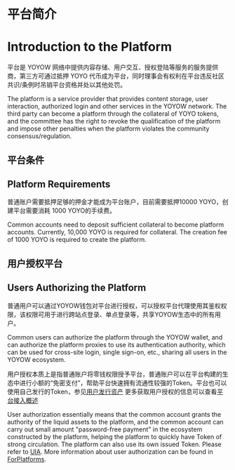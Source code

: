 # 平台简介
# Introduction to the Platform

平台是 YOYOW 网络中提供内容存储、用户交互、授权登陆等服务的服务提供商，第三方可通过抵押 YOYO 代币成为平台，同时理事会有权利在平台违反社区共识/条例时吊销平台资格并处以其他处罚。

The platform is a service provider that provides content storage, user interaction, authorized login and other services in the YOYOW network. The third party can become a platform through the collateral of YOYO tokens, and the committee has the right to revoke the qualification of the platform  and impose other penalties when the platform violates the community consensus/regulation.

## 平台条件
## Platform Requirements
普通账户需要抵押足够的押金才能成为平台账户，目前需要抵押10000 YOYO，创建平台需要消耗 1000 YOYO的手续费。

Common accounts need to deposit sufficient collateral to become platform accounts. Currently, 10,000 YOYO is required for collateral. The creation fee of 1000 YOYO is required to create the platform.

## 用户授权平台
## Users Authorizing the Platform
普通用户可以通过YOYOW钱包对平台进行授权，可以授权平台代理使用其鉴权权限，该权限可用于进行跨站点登录、单点登录等，共享YOYOW生态中的所有用户。

Common users can authorize the platform through the YOYOW wallet, and can authorize the platform proxies to use its authentication authority, which can be used for cross-site login, single sign-on, etc., sharing all users in the YOYOW ecosystem.

用户授权本质上是指普通账户将零钱权限授予平台，普通账户可以在平台构建的生态中进行小额的“免密支付”，帮助平台快速拥有流通性较强的Token。平台也可以使用自己发行的Token，参见[用户发行资产](../asset/uia.html)
更多获取用户授权的信息可以查看[平台接入概述](../others/forplatforms.html)

User authorization essentially means that the common account grants the authority of the liquid assets to the platform, and the common account can carry out small amount "password-free payment" in the ecosystem constructed by the platform, helping the platform to quickly have Token of strong circulation. The platform can also use its own issued Token. Please refer to [UIA](../asset/uia.html). More information about user authorization can be found in [ForPlatforms](../others/forplatforms.html).
